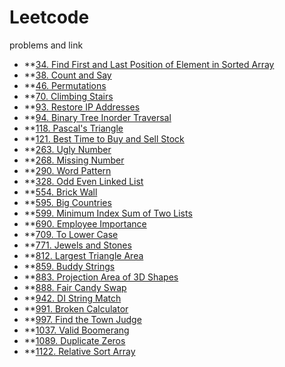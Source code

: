 # Leetcode
problems and link
- **[34. Find First and Last Position of Element in Sorted Array](https://leetcode.com/problems/find-first-and-last-position-of-element-in-sorted-array)
- **[38. Count and Say](https://leetcode.com/problems/count-and-say)
- **[46. Permutations](https://leetcode.com/problems/permutations)
- **[70. Climbing Stairs](https://leetcode.com/problems/climbing-stairs)
- **[93. Restore IP Addresses](https://leetcode.com/problems/restore-ip-addresses)
- **[94. Binary Tree Inorder Traversal](https://leetcode.com/problems/binary-tree-inorder-traversal)
- **[118. Pascal's Triangle](https://leetcode.com/problems/pascal's-triangle)
- **[121. Best Time to Buy and Sell Stock](https://leetcode.com/problems/best-time-to-buy-and-sell-stock)
- **[263. Ugly Number](https://leetcode.com/problems/ugly-number)
- **[268. Missing Number](https://leetcode.com/problems/missing-number)
- **[290. Word Pattern](https://leetcode.com/problems/word-pattern)
- **[328. Odd Even Linked List](https://leetcode.com/problems/odd-even-linked-list)
- **[554. Brick Wall](https://leetcode.com/problems/brick-wall)
- **[595. Big Countries](https://leetcode.com/problems/big-countries)
- **[599. Minimum Index Sum of Two Lists](https://leetcode.com/problems/minimum-index-sum-of-two-lists)
- **[690. Employee Importance](https://leetcode.com/problems/employee-importance)
- **[709. To Lower Case](https://leetcode.com/problems/to-lower-case)
- **[771. Jewels and Stones](https://leetcode.com/problems/jewels-and-stones)
- **[812. Largest Triangle Area](https://leetcode.com/problems/largest-triangle-area)
- **[859. Buddy Strings](https://leetcode.com/problems/buddy-strings)
- **[883. Projection Area of 3D Shapes](https://leetcode.com/problems/projection-area-of-3d-shapes)
- **[888. Fair Candy Swap](https://leetcode.com/problems/fair-candy-swap)
- **[942. DI String Match](https://leetcode.com/problems/di-string-match)
- **[991. Broken Calculator](https://leetcode.com/problems/broken-calculator)
- **[997. Find the Town Judge](https://leetcode.com/problems/find-the-town-judge)
- **[1037. Valid Boomerang](https://leetcode.com/problems/valid-boomerang)
- **[1089. Duplicate Zeros](https://leetcode.com/problems/duplicate-zeros)
- **[1122. Relative Sort Array](https://leetcode.com/problems/relative-sort-array)

